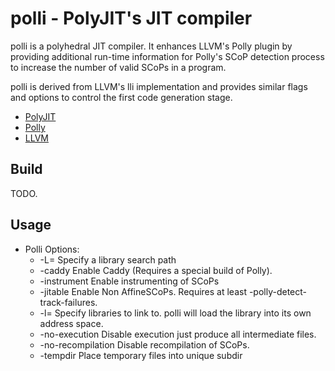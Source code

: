 # polli - PolyJIT's JIT compiler

polli is a polyhedral JIT compiler. It enhances LLVM's Polly plugin by
providing additional run-time information for Polly's SCoP detection
process to increase the number of valid SCoPs in a program.

polli is derived from LLVM's lli implementation and provides similar
flags and options to control the first code generation stage.

* [PolyJIT](http://www.infosun.fim.uni-passau.de/cl/PolyJIT/)
* [Polly](http://polly.llvm.org)
* [LLVM](http://llvm.org)

## Build

  TODO.

## Usage

 * Polli Options:
   - -L=<directory>
     Specify a library search path
   - -caddy
     Enable Caddy (Requires a special build of Polly).
   - -instrument
     Enable instrumenting of SCoPs
   - -jitable
     Enable Non AffineSCoPs. Requires at least -polly-detect-track-failures.
   - -l=<library prefix>
     Specify libraries to link to. polli will load the library into its own address
     space.
   - -no-execution
     Disable execution just produce all intermediate files.
   - -no-recompilation
     Disable recompilation of SCoPs.
   - -tempdir
     Place temporary files into unique subdir
